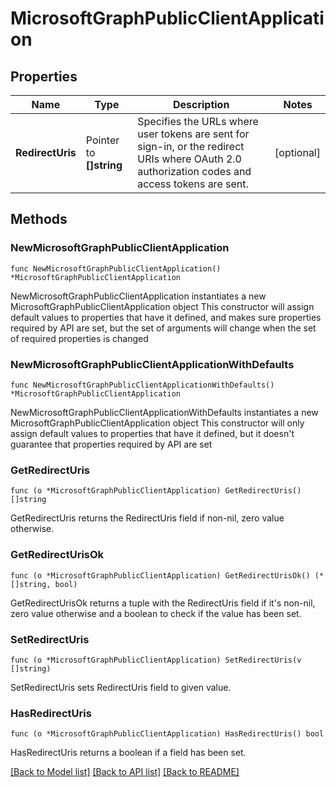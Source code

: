 # MicrosoftGraphPublicClientApplication

## Properties

Name | Type | Description | Notes
------------ | ------------- | ------------- | -------------
**RedirectUris** | Pointer to **[]string** | Specifies the URLs where user tokens are sent for sign-in, or the redirect URIs where OAuth 2.0 authorization codes and access tokens are sent. | [optional] 

## Methods

### NewMicrosoftGraphPublicClientApplication

`func NewMicrosoftGraphPublicClientApplication() *MicrosoftGraphPublicClientApplication`

NewMicrosoftGraphPublicClientApplication instantiates a new MicrosoftGraphPublicClientApplication object
This constructor will assign default values to properties that have it defined,
and makes sure properties required by API are set, but the set of arguments
will change when the set of required properties is changed

### NewMicrosoftGraphPublicClientApplicationWithDefaults

`func NewMicrosoftGraphPublicClientApplicationWithDefaults() *MicrosoftGraphPublicClientApplication`

NewMicrosoftGraphPublicClientApplicationWithDefaults instantiates a new MicrosoftGraphPublicClientApplication object
This constructor will only assign default values to properties that have it defined,
but it doesn't guarantee that properties required by API are set

### GetRedirectUris

`func (o *MicrosoftGraphPublicClientApplication) GetRedirectUris() []string`

GetRedirectUris returns the RedirectUris field if non-nil, zero value otherwise.

### GetRedirectUrisOk

`func (o *MicrosoftGraphPublicClientApplication) GetRedirectUrisOk() (*[]string, bool)`

GetRedirectUrisOk returns a tuple with the RedirectUris field if it's non-nil, zero value otherwise
and a boolean to check if the value has been set.

### SetRedirectUris

`func (o *MicrosoftGraphPublicClientApplication) SetRedirectUris(v []string)`

SetRedirectUris sets RedirectUris field to given value.

### HasRedirectUris

`func (o *MicrosoftGraphPublicClientApplication) HasRedirectUris() bool`

HasRedirectUris returns a boolean if a field has been set.


[[Back to Model list]](../README.md#documentation-for-models) [[Back to API list]](../README.md#documentation-for-api-endpoints) [[Back to README]](../README.md)


